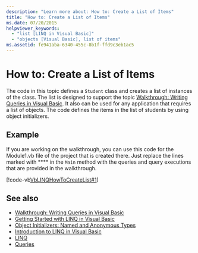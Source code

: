 ```yaml
---
description: "Learn more about: How to: Create a List of Items"
title: "How to: Create a List of Items"
ms.date: 07/20/2015
helpviewer_keywords: 
  - "list [LINQ in Visual Basic]"
  - "objects [Visual Basic], list of items"
ms.assetid: fe941aba-6340-455c-8b1f-ffd9c3eb1ac5
---
```

# How to: Create a List of Items

The code in this topic defines a `Student` class and creates a list of instances of the class. The list is designed to support the topic [Walkthrough: Writing Queries in Visual Basic](walkthrough-writing-queries.md). It also can be used for any application that requires a list of objects. The code defines the items in the list of students by using object initializers.  
  
## Example  

 If you are working on the walkthrough, you can use this code for the Module1.vb file of the project that is created there. Just replace the lines marked with **** in the `Main` method with the queries and query executions that are provided in the walkthrough.  
  
 [!code-vb[VbLINQHowToCreateList#1](~/samples/snippets/visualbasic/VS_Snippets_VBCSharp/VbLINQHowToCreateList/VB/Class1.vb#1)]  
  
## See also

- [Walkthrough: Writing Queries in Visual Basic](walkthrough-writing-queries.md)
- [Getting Started with LINQ in Visual Basic](getting-started-with-linq.md)
- [Object Initializers: Named and Anonymous Types](../../language-features/objects-and-classes/object-initializers-named-and-anonymous-types.md)
- [Introduction to LINQ in Visual Basic](../../language-features/linq/introduction-to-linq.md)
- [LINQ](../../language-features/linq/index.md)
- [Queries](../../../language-reference/queries/index.md)
